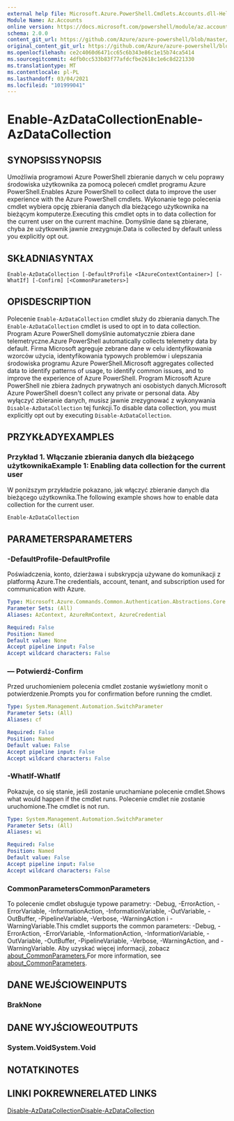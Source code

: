 ```yaml
---
external help file: Microsoft.Azure.PowerShell.Cmdlets.Accounts.dll-Help.xml
Module Name: Az.Accounts
online version: https://docs.microsoft.com/powershell/module/az.accounts/enable-azdatacollection
schema: 2.0.0
content_git_url: https://github.com/Azure/azure-powershell/blob/master/src/Accounts/Accounts/help/Enable-AzDataCollection.md
original_content_git_url: https://github.com/Azure/azure-powershell/blob/master/src/Accounts/Accounts/help/Enable-AzDataCollection.md
ms.openlocfilehash: ce2c4060d6471cc65c6b343e86c1e15b74ca5414
ms.sourcegitcommit: 4dfb0cc533b83f77afdcfbe2618c1e6c8d221330
ms.translationtype: MT
ms.contentlocale: pl-PL
ms.lasthandoff: 03/04/2021
ms.locfileid: "101999041"
---
```

# <span data-ttu-id="e6dc0-101">Enable-AzDataCollection</span><span class="sxs-lookup"><span data-stu-id="e6dc0-101">Enable-AzDataCollection</span></span>

## <span data-ttu-id="e6dc0-102">SYNOPSIS</span><span class="sxs-lookup"><span data-stu-id="e6dc0-102">SYNOPSIS</span></span>
<span data-ttu-id="e6dc0-103">Umożliwia programowi Azure PowerShell zbieranie danych w celu poprawy środowiska użytkownika za pomocą poleceń cmdlet programu Azure PowerShell.</span><span class="sxs-lookup"><span data-stu-id="e6dc0-103">Enables Azure PowerShell to collect data to improve the user experience with the Azure PowerShell cmdlets.</span></span> <span data-ttu-id="e6dc0-104">Wykonanie tego polecenia cmdlet wybiera opcję zbierania danych dla bieżącego użytkownika na bieżącym komputerze.</span><span class="sxs-lookup"><span data-stu-id="e6dc0-104">Executing this cmdlet opts in to data collection for the current user on the current machine.</span></span> <span data-ttu-id="e6dc0-105">Domyślnie dane są zbierane, chyba że użytkownik jawnie zrezygnuje.</span><span class="sxs-lookup"><span data-stu-id="e6dc0-105">Data is collected by default unless you explicitly opt out.</span></span>

## <span data-ttu-id="e6dc0-106">SKŁADNIA</span><span class="sxs-lookup"><span data-stu-id="e6dc0-106">SYNTAX</span></span>

```
Enable-AzDataCollection [-DefaultProfile <IAzureContextContainer>] [-WhatIf] [-Confirm] [<CommonParameters>]
```

## <span data-ttu-id="e6dc0-107">OPIS</span><span class="sxs-lookup"><span data-stu-id="e6dc0-107">DESCRIPTION</span></span>

<span data-ttu-id="e6dc0-108">Polecenie `Enable-AzDataCollection` cmdlet służy do zbierania danych.</span><span class="sxs-lookup"><span data-stu-id="e6dc0-108">The `Enable-AzDataCollection` cmdlet is used to opt in to data collection.</span></span> <span data-ttu-id="e6dc0-109">Program Azure PowerShell domyślnie automatycznie zbiera dane telemetryczne.</span><span class="sxs-lookup"><span data-stu-id="e6dc0-109">Azure PowerShell automatically collects telemetry data by default.</span></span> <span data-ttu-id="e6dc0-110">Firma Microsoft agreguje zebrane dane w celu identyfikowania wzorców użycia, identyfikowania typowych problemów i ulepszania środowiska programu Azure PowerShell.</span><span class="sxs-lookup"><span data-stu-id="e6dc0-110">Microsoft aggregates collected data to identify patterns of usage, to identify common issues, and to improve the experience of Azure PowerShell.</span></span>
<span data-ttu-id="e6dc0-111">Program Microsoft Azure PowerShell nie zbiera żadnych prywatnych ani osobistych danych.</span><span class="sxs-lookup"><span data-stu-id="e6dc0-111">Microsoft Azure PowerShell doesn't collect any private or personal data.</span></span> <span data-ttu-id="e6dc0-112">Aby wyłączyć zbieranie danych, musisz jawnie zrezygnować z wykonywania `Disable-AzDataCollection` tej funkcji.</span><span class="sxs-lookup"><span data-stu-id="e6dc0-112">To disable data collection, you must explicitly opt out by executing `Disable-AzDataCollection`.</span></span>

## <span data-ttu-id="e6dc0-113">PRZYKŁADY</span><span class="sxs-lookup"><span data-stu-id="e6dc0-113">EXAMPLES</span></span>

### <span data-ttu-id="e6dc0-114">Przykład 1. Włączanie zbierania danych dla bieżącego użytkownika</span><span class="sxs-lookup"><span data-stu-id="e6dc0-114">Example 1: Enabling data collection for the current user</span></span>

<span data-ttu-id="e6dc0-115">W poniższym przykładzie pokazano, jak włączyć zbieranie danych dla bieżącego użytkownika.</span><span class="sxs-lookup"><span data-stu-id="e6dc0-115">The following example shows how to enable data collection for the current user.</span></span>

```powershell
Enable-AzDataCollection
```

## <span data-ttu-id="e6dc0-116">PARAMETERS</span><span class="sxs-lookup"><span data-stu-id="e6dc0-116">PARAMETERS</span></span>

### <span data-ttu-id="e6dc0-117">-DefaultProfile</span><span class="sxs-lookup"><span data-stu-id="e6dc0-117">-DefaultProfile</span></span>

<span data-ttu-id="e6dc0-118">Poświadczenia, konto, dzierżawa i subskrypcja używane do komunikacji z platformą Azure.</span><span class="sxs-lookup"><span data-stu-id="e6dc0-118">The credentials, account, tenant, and subscription used for communication with Azure.</span></span>

```yaml
Type: Microsoft.Azure.Commands.Common.Authentication.Abstractions.Core.IAzureContextContainer
Parameter Sets: (All)
Aliases: AzContext, AzureRmContext, AzureCredential

Required: False
Position: Named
Default value: None
Accept pipeline input: False
Accept wildcard characters: False
```

### <span data-ttu-id="e6dc0-119">— Potwierdź</span><span class="sxs-lookup"><span data-stu-id="e6dc0-119">-Confirm</span></span>

<span data-ttu-id="e6dc0-120">Przed uruchomieniem polecenia cmdlet zostanie wyświetlony monit o potwierdzenie.</span><span class="sxs-lookup"><span data-stu-id="e6dc0-120">Prompts you for confirmation before running the cmdlet.</span></span>

```yaml
Type: System.Management.Automation.SwitchParameter
Parameter Sets: (All)
Aliases: cf

Required: False
Position: Named
Default value: False
Accept pipeline input: False
Accept wildcard characters: False
```

### <span data-ttu-id="e6dc0-121">-WhatIf</span><span class="sxs-lookup"><span data-stu-id="e6dc0-121">-WhatIf</span></span>

<span data-ttu-id="e6dc0-122">Pokazuje, co się stanie, jeśli zostanie uruchamiane polecenie cmdlet.</span><span class="sxs-lookup"><span data-stu-id="e6dc0-122">Shows what would happen if the cmdlet runs.</span></span> <span data-ttu-id="e6dc0-123">Polecenie cmdlet nie zostanie uruchomione.</span><span class="sxs-lookup"><span data-stu-id="e6dc0-123">The cmdlet is not run.</span></span>

```yaml
Type: System.Management.Automation.SwitchParameter
Parameter Sets: (All)
Aliases: wi

Required: False
Position: Named
Default value: False
Accept pipeline input: False
Accept wildcard characters: False
```

### <span data-ttu-id="e6dc0-124">CommonParameters</span><span class="sxs-lookup"><span data-stu-id="e6dc0-124">CommonParameters</span></span>
<span data-ttu-id="e6dc0-125">To polecenie cmdlet obsługuje typowe parametry: -Debug, -ErrorAction, -ErrorVariable, -InformationAction, -InformationVariable, -OutVariable, -OutBuffer, -PipelineVariable, -Verbose, -WarningAction i -WarningVariable.</span><span class="sxs-lookup"><span data-stu-id="e6dc0-125">This cmdlet supports the common parameters: -Debug, -ErrorAction, -ErrorVariable, -InformationAction, -InformationVariable, -OutVariable, -OutBuffer, -PipelineVariable, -Verbose, -WarningAction, and -WarningVariable.</span></span> <span data-ttu-id="e6dc0-126">Aby uzyskać więcej informacji, zobacz [about_CommonParameters.](http://go.microsoft.com/fwlink/?LinkID=113216)</span><span class="sxs-lookup"><span data-stu-id="e6dc0-126">For more information, see [about_CommonParameters](http://go.microsoft.com/fwlink/?LinkID=113216).</span></span>

## <span data-ttu-id="e6dc0-127">DANE WEJŚCIOWE</span><span class="sxs-lookup"><span data-stu-id="e6dc0-127">INPUTS</span></span>

### <span data-ttu-id="e6dc0-128">Brak</span><span class="sxs-lookup"><span data-stu-id="e6dc0-128">None</span></span>

## <span data-ttu-id="e6dc0-129">DANE WYJŚCIOWE</span><span class="sxs-lookup"><span data-stu-id="e6dc0-129">OUTPUTS</span></span>

### <span data-ttu-id="e6dc0-130">System.Void</span><span class="sxs-lookup"><span data-stu-id="e6dc0-130">System.Void</span></span>

## <span data-ttu-id="e6dc0-131">NOTATKI</span><span class="sxs-lookup"><span data-stu-id="e6dc0-131">NOTES</span></span>

## <span data-ttu-id="e6dc0-132">LINKI POKREWNE</span><span class="sxs-lookup"><span data-stu-id="e6dc0-132">RELATED LINKS</span></span>

[<span data-ttu-id="e6dc0-133">Disable-AzDataCollection</span><span class="sxs-lookup"><span data-stu-id="e6dc0-133">Disable-AzDataCollection</span></span>](./Disable-AzDataCollection.md)
